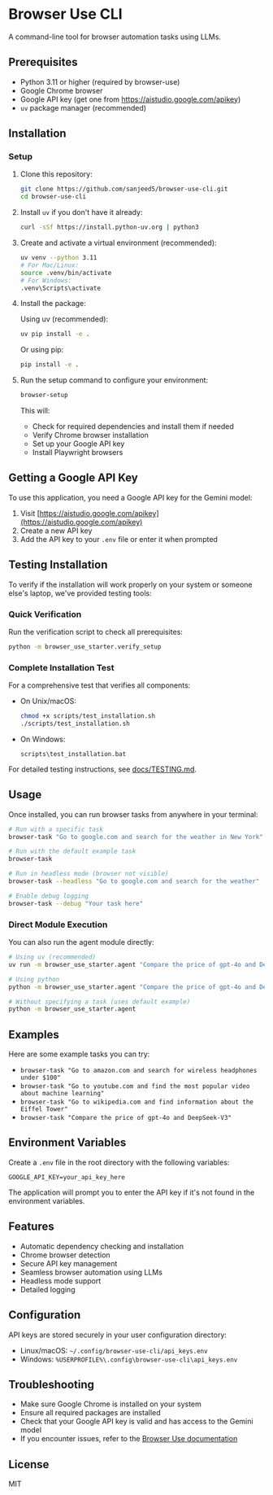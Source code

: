 # Browser Use CLI

A command-line tool for browser automation tasks using LLMs.

## Prerequisites

- Python 3.11 or higher (required by browser-use)
- Google Chrome browser
- Google API key (get one from https://aistudio.google.com/apikey)
- `uv` package manager (recommended)

## Installation

### Setup

1. Clone this repository:
   ```bash
   git clone https://github.com/sanjeed5/browser-use-cli.git
   cd browser-use-cli
   ```

2. Install `uv` if you don't have it already:
   ```bash
   curl -sSf https://install.python-uv.org | python3
   ```

3. Create and activate a virtual environment (recommended):
   ```bash
   uv venv --python 3.11
   # For Mac/Linux:
   source .venv/bin/activate
   # For Windows:
   .venv\Scripts\activate
   ```

4. Install the package:
   
   Using uv (recommended):
   ```bash
   uv pip install -e .
   ```
   
   Or using pip:
   ```bash
   pip install -e .
   ```

5. Run the setup command to configure your environment:
   ```bash
   browser-setup
   ```
   
   This will:
   - Check for required dependencies and install them if needed
   - Verify Chrome browser installation
   - Set up your Google API key
   - Install Playwright browsers

## Getting a Google API Key

To use this application, you need a Google API key for the Gemini model:

1. Visit [https://aistudio.google.com/apikey](https://aistudio.google.com/apikey)
2. Create a new API key
3. Add the API key to your `.env` file or enter it when prompted

## Testing Installation

To verify if the installation will work properly on your system or someone else's laptop, we've provided testing tools:

### Quick Verification

Run the verification script to check all prerequisites:

```bash
python -m browser_use_starter.verify_setup
```

### Complete Installation Test

For a comprehensive test that verifies all components:

- On Unix/macOS:
  ```bash
  chmod +x scripts/test_installation.sh
  ./scripts/test_installation.sh
  ```

- On Windows:
  ```
  scripts\test_installation.bat
  ```

For detailed testing instructions, see [docs/TESTING.md](docs/TESTING.md).

## Usage

Once installed, you can run browser tasks from anywhere in your terminal:

```bash
# Run with a specific task
browser-task "Go to google.com and search for the weather in New York"

# Run with the default example task
browser-task

# Run in headless mode (browser not visible)
browser-task --headless "Go to google.com and search for the weather"

# Enable debug logging
browser-task --debug "Your task here"
```

### Direct Module Execution

You can also run the agent module directly:

```bash
# Using uv (recommended)
uv run -m browser_use_starter.agent "Compare the price of gpt-4o and DeepSeek-V3"

# Using python
python -m browser_use_starter.agent "Compare the price of gpt-4o and DeepSeek-V3"

# Without specifying a task (uses default example)
python -m browser_use_starter.agent
```

## Examples

Here are some example tasks you can try:

- `browser-task "Go to amazon.com and search for wireless headphones under $100"`
- `browser-task "Go to youtube.com and find the most popular video about machine learning"`
- `browser-task "Go to wikipedia.com and find information about the Eiffel Tower"`
- `browser-task "Compare the price of gpt-4o and DeepSeek-V3"`

## Environment Variables

Create a `.env` file in the root directory with the following variables:

```
GOOGLE_API_KEY=your_api_key_here
```

The application will prompt you to enter the API key if it's not found in the environment variables.

## Features

- Automatic dependency checking and installation
- Chrome browser detection
- Secure API key management
- Seamless browser automation using LLMs
- Headless mode support
- Detailed logging

## Configuration

API keys are stored securely in your user configuration directory:
- Linux/macOS: `~/.config/browser-use-cli/api_keys.env`
- Windows: `%USERPROFILE%\.config\browser-use-cli\api_keys.env`

## Troubleshooting

- Make sure Google Chrome is installed on your system
- Ensure all required packages are installed
- Check that your Google API key is valid and has access to the Gemini model
- If you encounter issues, refer to the [Browser Use documentation](https://docs.browser-use.com/quickstart)

## License

MIT
